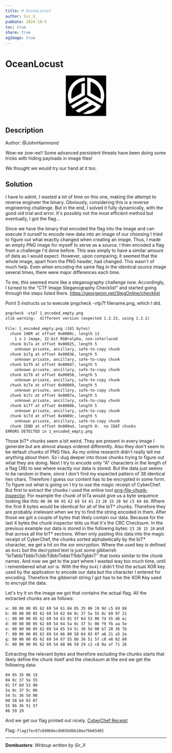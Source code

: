 ```yaml
---
title: # OceanLocust
author: Sir_X_
pubDate: 2024-10-5
toc: true
share: true
ogImage: true
---
```


# OceanLocust

<p align="center">
  <img src="../../assets/dom-images/logo.jpg" alt="Dombusters" width="25%">
</p>

## Description
Author: @JohnHammond

Wow-ee zow-ee!! Some advanced persistent threats have been doing some tricks with hiding payloads in image files!

We thought we would try our hand at it too.

## Solution
I have to admit, I wasted a lot of time on this one, making the attempt to reverse engineer the binary. Obviously, considering this is a reverse engineering challenge. But in the end, I solved it fully dynamically, with the good old trial and error. It's possibly not the most efficient method but eventually, I got the flag...

Since we have the binary that encoded the flag into the image and can execute it ourself to encode new data into an image of our choosing I tried to figure out what exactly changed when creating an image. Thus, I made an empty PNG image for myself to serve as a source. I then encoded a flag from a challenge I'd done before. This was simply to have a similar amount of data as I would expect. However, upon comparing, it seemed that the whole image, apart from the PNG header, had changed. This wasn't of much help. Even when encoding the same flag in the identical source image several times, there were major differences each time.

To me, this seemed more like a steganography challenge now. Accordingly, I turned to the "CTF Image Steganography Checklist" and started going through the steps listed there. https://georgeom.net/StegOnline/checklist

Point 5 instructs us to execute pngcheck -vtp7f filename.png, which I did.
```
pngcheck -vtp7 1_encoded_empty.png            
zlib warning:  different version (expected 1.2.13, using 1.3.1)

File: 1_encoded_empty.png (181 bytes)
  chunk IHDR at offset 0x0000c, length 13
    1 x 1 image, 32-bit RGB+alpha, non-interlaced
  chunk biTa at offset 0x00025, length 5
    unknown private, ancillary, safe-to-copy chunk
  chunk biTg at offset 0x00036, length 5
    unknown private, ancillary, safe-to-copy chunk
  chunk biTh at offset 0x00047, length 5
    unknown private, ancillary, safe-to-copy chunk
  chunk biTb at offset 0x00058, length 5
    unknown private, ancillary, safe-to-copy chunk
  chunk biTe at offset 0x00069, length 5
    unknown private, ancillary, safe-to-copy chunk
  chunk biTc at offset 0x0007a, length 5
    unknown private, ancillary, safe-to-copy chunk
  chunk biTf at offset 0x0008b, length 5
    unknown private, ancillary, safe-to-copy chunk
  chunk biTd at offset 0x0009c, length 5
    unknown private, ancillary, safe-to-copy chunk
  chunk IEND at offset 0x000ad, length 0:  no IDAT chunks
ERRORS DETECTED in 1_encoded_empty.png
```

Those biT* chunks seem a bit weird. They are present in every image I generate but are almost always ordered differently. Also they don't seem to be default chunks of PNG files. As my online research didn't really tell me anything about them. So i dug deeper into those chunks trying to figure out what they are doing. Next I try to encode only "A" characters in the length of a flag (38) to see where exactly our data is stored. But the data just seems to be random in there, since I don't find my expected pattern of 38 identical hex chars. Therefore I guess our content has to be encrypted in some form.
To figure out what is going on I try to use the magic receipt of CyberChef. But first to extract the chunks i used the online tool [png-file-chunk-inspector](https://www.nayuki.io/page/png-file-chunk-inspector). 
For example the chunk of biTa would give us a byte sequence looking like this: `00 00 00 05 62 69 54 61 23 28 15 20 9d c5 69 88`. Where the first 8 bytes would be identical for all of the biT* chunks. Therefore they are probably irrelevant when we try to find the string encoded in them. After those we got a couple of bytes that likely contain our data. Because for the last 4 bytes the chunk inspector tells us that it's the CRC Checksum. In the previous example our data is stored in the following bytes: `23 28 15 20` and that across all the biT* sections. When only pasting this data into the magic receipt of CyberChef, the chunks sorted alphabetically by the biT* character, we get a hit on the xor encryption.  Where the used key is defined as `0x41` but the decrypted text is just some gibberish "biTabbiTbbbiTcbbiTdbbiTebbiTfbbiTgbbiT" that looks similar to the chunk names. And now we get to the part where I wasted way too much time, until i remembered what xor is. With the Key `0x41` I didn't find the actual XOR key used by the application to encode our data but the character I entered for encoding. Therefore the gibberish string I got has to be the XOR Key used to encrypt the data. 

Let's try it on the image we got that contains the actual flag. All the extracted chunks are as follows:
```
a: 00 00 00 05 62 69 54 61 04 05 35 06 19 9d c5 69 88	
b: 00 00 00 05 62 69 54 62 04 0c 37 5a 55 0c b9 9f 21	
c: 00 00 00 05 62 69 54 63 01 5f 6d 53 00 7d 55 d6 ec	
d: 00 00 00 05 62 69 54 64 5a 0c 37 5c 06 f9 fb aa 5e	
e: 00 00 00 05 62 69 54 65 54 5c 36 5d 00 b7 20 36 7b	
f: 00 00 00 05 62 69 54 66 00 58 64 03 07 a6 21 a5 2e	
g: 00 00 00 05 62 69 54 67 55 0b 36 51 57 c8 e8 02 80	
h: 00 00 00 05 62 69 54 68 06 59 29 c2 c8 0a af 71 26	
```
Extracting the relevant bytes and therefore excluding the chunks starts that likely define the chunk itself and the checksum at the end we get the following data:
```
04 05 35 06 19
04 0c 37 5a 55
01 5f 6d 53 00
5a 0c 37 5c 06
54 5c 36 5d 00
00 58 64 03 07
55 0b 36 51 57
06 59 29
```
And we get our flag printed out nicely. [CyberChef Receipt](https://gchq.github.io/CyberChef/#recipe=From_Hex('Auto')XOR(%7B'option':'UTF8','string':'biTabbiTbbbiTcbbiTdbbiTebbiTfbbiTgbbiT'%7D,'Standard',false)&input=MDQgMDUgMzUgMDYgMTkKMDQgMGMgMzcgNWEgNTUKMDEgNWYgNmQgNTMgMDAKNWEgMGMgMzcgNWMgMDYKNTQgNWMgMzYgNWQgMDAKMDAgNTggNjQgMDMgMDcKNTUgMGIgMzYgNTEgNTcKMDYgNTkgMjk&oeol=FF)

Flag: `flag{fec87c690b8ec8d65b8bb10ee7bb65d0}`

---
**Dombusters**: _Writeup written by Sir_X_
